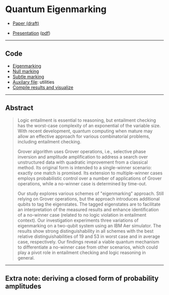# Quantum Eigenmarking

* [Paper (draft)](https://github.com/tatpongkatanyukul/Publication/blob/main/QEigenMarking/ArxivSearchEigenV2.pdf)

* [Presentation](https://github.com/tatpongkatanyukul/Publication/blob/main/QEigenMarking/EigenmarkingV4_8min.pptx) ([pdf](https://github.com/tatpongkatanyukul/Publication/blob/main/QEigenMarking/PresentationEigenmarkingV4_12Slides.pdf))

----

## Code

* [Eigenmarking](https://github.com/tatpongkatanyukul/Publication/blob/main/EigenMark_pub.ipynb)
* [Null marking](https://github.com/tatpongkatanyukul/Publication/blob/main/NullMark_pub.ipynb)
* [Subtle marking](https://github.com/tatpongkatanyukul/Publication/blob/main/SubtleMark_pub.ipynb)
* [Auxilary file](https://github.com/tatpongkatanyukul/Publication/blob/main/QLEAuxV2_pub.py): utilities
* [Compile results and visualize](https://mozart.en.kku.ac.th:8443/user/tatpong@kku.ac.th/lab/tree/Y2024/QMark/QSearchResultsV1.ipynb)

---

## Abstract

> Logic entailment is essential to reasoning, but entailment checking has the worst-case complexity of an exponential of the variable size. With recent development, quantum computing when mature may allow an effective approach for various combinatorial problems, including entailment checking.
>
> Grover algorithm uses Grover operations, i.e., selective phase inversion and amplitude amplification to address a search over unstructured data with quadratic improvement from a classical method. Its original form is intended to a single-winner scenario: exactly one match is promised. Its extension to multiple-winner cases employs probabilistic control over a number of applications of Grover operations, while a no-winner case is determined by time-out.
> 
> Our study explores various schemes of "eigenmarking" approach.
> Still relying on Grover operations, but the approach introduces additional qubits to tag the eigenstates. The tagged eigenstates are to facilitate an interpretation of the measured results and enhance identification of a no-winner case (related to no logic violation in entailment context).
> Our investigation experiments three variations of eigenmarking on a two-qubit system using an IBM Aer simulator. The results show strong distinguishability in all schemes with the best relative distinguishabilities of 19 and 53 in worst case and in average case, respectively. Our findings reveal a viable quantum mechanism to differentiate a no-winner case from other scenarios, which could play a pivot role in entailment checking and logic reasoning in general.

---

## Extra note: deriving a closed form of probability amplitudes

